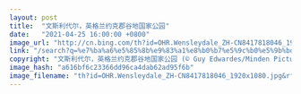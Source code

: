 ```yaml
---
layout: post
title:  "文斯利代尔，英格兰约克郡谷地国家公园"
date:   "2021-04-25 16:00:00 +0800"
image_url: "http://cn.bing.com/th?id=OHR.Wensleydale_ZH-CN8417818046_1920x1080.jpg&rf=LaDigue_1920x1080.jpg&pid=hp"
link: "/search?q=%e7%ba%a6%e5%85%8b%e9%83%a1%e8%b0%b7%e5%9c%b0%e5%9b%bd%e5%ae%b6%e5%85%ac%e5%9b%ad&form=hpcapt&mkt=zh-cn"
copyright: "文斯利代尔，英格兰约克郡谷地国家公园 (© Guy Edwardes/Minden Pictures)"
image_hash: "a616bf6c23366dd96ca4dab62ad95f6b"
image_filename: "th?id=OHR.Wensleydale_ZH-CN8417818046_1920x1080.jpg&rf=LaDigue_1920x1080.jpg&pid=hp"
---
```

